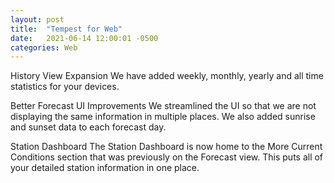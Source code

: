 ```yaml
---
layout: post
title:  "Tempest for Web"
date:   2021-06-14 12:00:01 -0500
categories: Web
---
```

History View Expansion
We have added weekly, monthly, yearly and all time statistics for your devices.

Better Forecast UI Improvements
We streamlined the UI so that we are not displaying the same information in multiple places.  We also added sunrise and sunset data to each forecast day.

Station Dashboard
The Station Dashboard is now home to the More Current Conditions section that was previously on the Forecast view.  This puts all of your detailed station information in one place.
